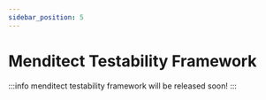 ```yaml
---
sidebar_position: 5
---
```


# Menditect Testability Framework


:::info menditect testability framework will be released soon!
:::
